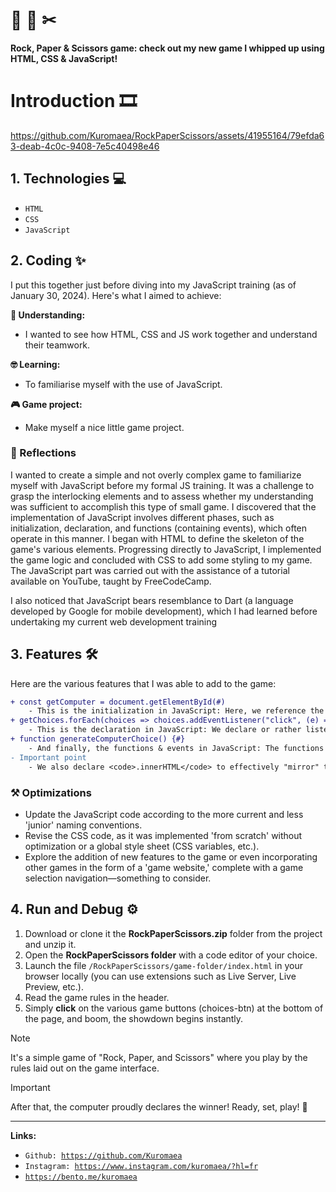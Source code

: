 # 🗿 📄 ✂ 

**Rock, Paper & Scissors game: check out my new game I whipped up using HTML, CSS & JavaScript!**

# Introduction 🎞

https://github.com/Kuromaea/RockPaperScissors/assets/41955164/79efda63-deab-4c0c-9408-7e5c40498e46

## 1. Technologies 💻

- <code>HTML</code>
- <code>CSS</code>
- <code>JavaScript</code>

## 2. Coding ✨

I put this together just before diving into my JavaScript training (as of January 30, 2024).
Here's what I aimed to achieve:

**🤔 Understanding:**
 - I wanted to see how HTML, CSS and JS work together and understand their teamwork.

**🤓 Learning:**
 - To familiarise myself with the use of JavaScript.

**🎮 Game project:**
 - Make myself a nice little game project.
    
### 🔁 Reflections

I wanted to create a simple and not overly complex game to familiarize myself with JavaScript before my formal JS training. It was a challenge to grasp the interlocking elements and to assess whether my understanding was sufficient to accomplish this type of small game.
I discovered that the implementation of JavaScript involves different phases, such as initialization, declaration, and functions (containing events), which often operate in this manner. I began with HTML to define the skeleton of the game's various elements. Progressing directly to JavaScript, I implemented the game logic and concluded with CSS to add some styling to my game. The JavaScript part was carried out with the assistance of a tutorial available on YouTube, taught by FreeCodeCamp.

I also noticed that JavaScript bears resemblance to Dart (a language developed by Google for mobile development), which I had learned before undertaking my current web development training

## 3. Features 🛠

Here are the various features that I was able to add to the game:

```diff
+ const getComputer = document.getElementById(#)
    - This is the initialization in JavaScript: Here, we reference the ID as elements present in the HTML (like a call).
+ getChoices.forEach(choices => choices.addEventListener("click", (e) => {#}))
    - This is the declaration in JavaScript: We declare or rather listen here to the choice made by the user during the interaction with the game buttons.
+ function generateComputerChoice() {#}
    - And finally, the functions & events in JavaScript: The functions will play the role of a "container," and the events of a "containing" using various available properties that will dynamically act to display or modify values.
- Important point
    - We also declare <code>.innerHTML</code> to effectively "mirror" the HTML and thus modify the declared value through the functions mentioned above.
```

### ⚒ Optimizations

- Update the JavaScript code according to the more current and less 'junior' naming conventions.
- Revise the CSS code, as it was implemented 'from scratch' without optimization or a global style sheet (CSS variables, etc.).
- Explore the addition of new features to the game or even incorporating other games in the form of a 'game website,' complete with a game selection navigation—something to consider.


## 4. Run and Debug ⚙

1. Download or clone it the **RockPaperScissors.zip** folder from the project and unzip it.
2. Open the **RockPaperScissors folder** with a code editor of your choice.
3. Launch the file <code>/RockPaperScissors/game-folder/index.html</code> in your browser locally (you can use extensions such as Live Server, Live Preview, etc.).
4. Read the game rules in the header.
5. Simply **click** on the various game buttons (choices-btn) at the bottom of the page, and boom, the showdown begins instantly.
   
> [!NOTE]
> It's a simple game of "Rock, Paper, and Scissors" where you play by the rules laid out on the game interface.

> [!IMPORTANT]
> After that, the computer proudly declares the winner! Ready, set, play! 🚀

---

**Links:**

- <code>Github: https://github.com/Kuromaea</code>
- <code>Instagram: https://www.instagram.com/kuromaea/?hl=fr</code>
- <code>https://bento.me/kuromaea</code>
